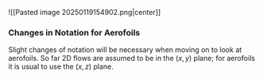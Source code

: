 ![[Pasted image 20250119154902.png|center]]
### Changes in Notation for Aerofoils
Slight changes of notation will be necessary when moving on to look at aerofoils.
So far 2D flows are assumed to be in the $(x,y)$ plane; for aerofoils it is usual to use the $(x,z)$ plane.

